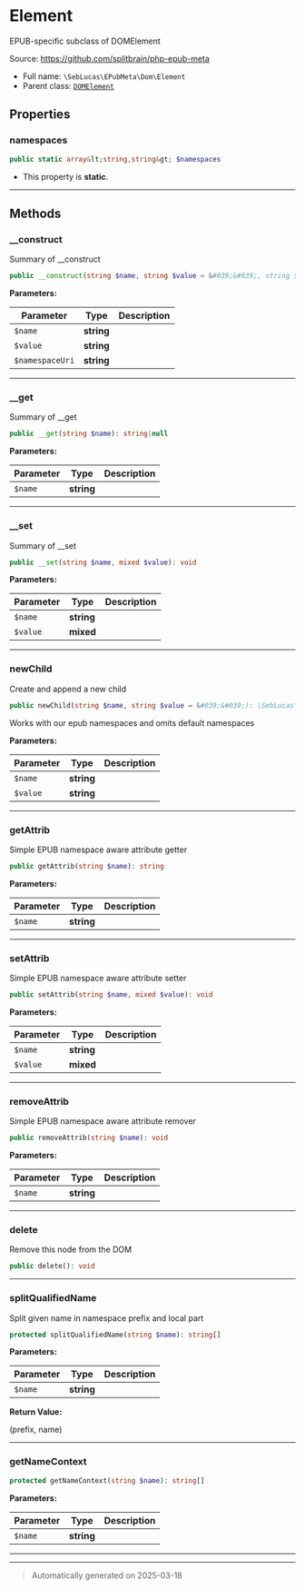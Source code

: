 
# Element

EPUB-specific subclass of DOMElement

Source: https://github.com/splitbrain/php-epub-meta

* Full name: `\SebLucas\EPubMeta\Dom\Element`
* Parent class: [`DOMElement`](../../../DOMElement.md)



## Properties


### namespaces



```php
public static array&lt;string,string&gt; $namespaces
```



* This property is **static**.


***

## Methods


### __construct

Summary of __construct

```php
public __construct(string $name, string $value = &#039;&#039;, string $namespaceUri = &#039;&#039;): mixed
```








**Parameters:**

| Parameter | Type | Description |
|-----------|------|-------------|
| `$name` | **string** |  |
| `$value` | **string** |  |
| `$namespaceUri` | **string** |  |





***

### __get

Summary of __get

```php
public __get(string $name): string|null
```








**Parameters:**

| Parameter | Type | Description |
|-----------|------|-------------|
| `$name` | **string** |  |





***

### __set

Summary of __set

```php
public __set(string $name, mixed $value): void
```








**Parameters:**

| Parameter | Type | Description |
|-----------|------|-------------|
| `$name` | **string** |  |
| `$value` | **mixed** |  |





***

### newChild

Create and append a new child

```php
public newChild(string $name, string $value = &#039;&#039;): \SebLucas\EPubMeta\Dom\Element|bool
```

Works with our epub namespaces and omits default namespaces






**Parameters:**

| Parameter | Type | Description |
|-----------|------|-------------|
| `$name` | **string** |  |
| `$value` | **string** |  |





***

### getAttrib

Simple EPUB namespace aware attribute getter

```php
public getAttrib(string $name): string
```








**Parameters:**

| Parameter | Type | Description |
|-----------|------|-------------|
| `$name` | **string** |  |





***

### setAttrib

Simple EPUB namespace aware attribute setter

```php
public setAttrib(string $name, mixed $value): void
```








**Parameters:**

| Parameter | Type | Description |
|-----------|------|-------------|
| `$name` | **string** |  |
| `$value` | **mixed** |  |





***

### removeAttrib

Simple EPUB namespace aware attribute remover

```php
public removeAttrib(string $name): void
```








**Parameters:**

| Parameter | Type | Description |
|-----------|------|-------------|
| `$name` | **string** |  |





***

### delete

Remove this node from the DOM

```php
public delete(): void
```












***

### splitQualifiedName

Split given name in namespace prefix and local part

```php
protected splitQualifiedName(string $name): string[]
```








**Parameters:**

| Parameter | Type | Description |
|-----------|------|-------------|
| `$name` | **string** |  |


**Return Value:**

(prefix, name)




***

### getNameContext



```php
protected getNameContext(string $name): string[]
```








**Parameters:**

| Parameter | Type | Description |
|-----------|------|-------------|
| `$name` | **string** |  |





***


***
> Automatically generated on 2025-03-18
